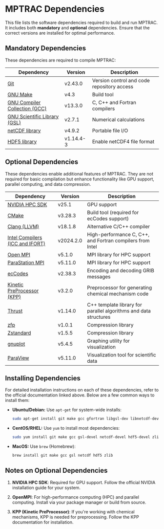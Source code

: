 # MPTRAC Dependencies

This file lists the software dependencies required to build and run MPTRAC. It includes both **mandatory** and **optional** dependencies. Ensure that the correct versions are installed for optimal performance.

## Mandatory Dependencies

These dependencies are required to compile MPTRAC:

| Dependency | Version | Description |
|------------|---------|-------------|
| [Git](https://git-scm.com/) | v2.43.0 | Version control and code repository access |
| [GNU Make](https://www.gnu.org/software/make) | v4.3 | Build tool |
| [GNU Compiler Collection (GCC)](https://gcc.gnu.org) | v13.3.0 | C, C++ and Fortran compilers |
| [GNU Scientific Library (GSL)](https://www.gnu.org/software/gsl) | v2.7.1 | Numerical calculations |
| [netCDF library](http://www.unidata.ucar.edu/software/netcdf) | v4.9.2 | Portable file I/O |
| [HDF5 library](https://www.hdfgroup.org/solutions/hdf5) | v1.14.4-3 | Enable netCDF4 file format |

## Optional Dependencies

These dependencies enable additional features of MPTRAC. They are not required for basic compilation but enhance functionality like GPU support, parallel computing, and data compression.

| Dependency | Version | Description |
|------------|---------|-------------|
| [NVIDIA HPC SDK](https://developer.nvidia.com/hpc-sdk) | v25.1 | GPU support |
| [CMake](https://cmake.org/) | v3.28.3 | Build tool (required for ecCodes support) |
| [Clang (LLVM)](https://clang.llvm.org) | v18.1.8 | Alternative C/C++ compiler |
| [Intel Compilers (ICC and IFORT)](https://www.intel.com/content/www/us/en/developer/tools/oneapi/compilers.html) | v2024.2.0  | High-performance C, C++, and Fortran compilers from Intel |
| [Open MPI](https://www.open-mpi.org) | v5.1.0 | MPI library for HPC support |
| [ParaStation MPI](https://github.com/ParaStation/psmpi) | v5.11.0 | MPI library for HPC support |
| [ecCodes](https://confluence.ecmwf.int/display/ECC/ecCodes+Home) | v2.38.3 | Encoding and decoding GRIB messages |
| [Kinetic PreProcessor (KPP)](https://github.com/KineticPreProcessor/KPP) | v3.2.0 | Preprocessor for generating chemical mechanism code |
| [Thrust](https://developer.nvidia.com/thrust) | v1.14.0 | C++ template library for parallel algorithms and data structures |
| [zfp](https://computing.llnl.gov/projects/zfp) | v1.0.1 | Compression library |
| [Zstandard](https://facebook.github.io/zstd) | v1.5.5 | Compression library |
| [gnuplot](http://www.gnuplot.info) | v5.4.5 | Graphing utility for visualization |
| [ParaView](https://www.paraview.org) | v5.11.0 | Visualization tool for scientific data |

## Installing Dependencies

For detailed installation instructions on each of these dependencies, refer to the official documentation linked above. Below are a few common ways to install them:

- **Ubuntu/Debian:** Use `apt-get` for system-wide installs:
  ```bash
  sudo apt-get install git make gcc gfortran libgsl-dev libnetcdf-dev libhdf5-dev zlib1g-dev
  ```

- **CentOS/RHEL:** Use `yum` to install most dependencies:
  ```bash
  sudo yum install git make gcc gsl-devel netcdf-devel hdf5-devel zlib-devel
  ```
  
- **MacOS:** Use `brew` (Homebrew):
  ```bash
  brew install git make gcc gsl netcdf hdf5 zlib
  ```
  
## Notes on Optional Dependencies

  1. **NVIDIA HPC SDK**: Required for GPU support. Follow the official NVIDIA installation guide for your system.

  2. **OpenMPI**: For high-performance computing (HPC) and parallel computing. Install via your package manager or build from source.

  3. **KPP (Kinetic PreProcessor)**: If you're working with chemical mechanisms, KPP is needed for preprocessing. Follow the KPP documentation for installation.
